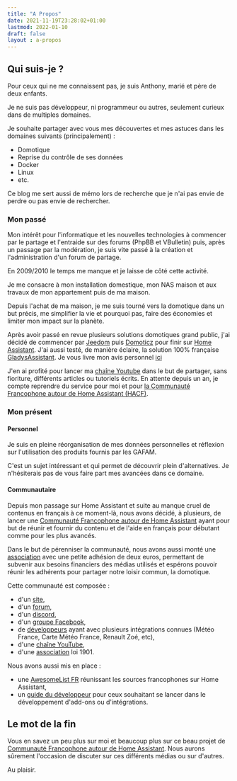 ```yaml
---
title: "A Propos"
date: 2021-11-19T23:28:02+01:00
lastmod: 2022-01-10
draft: false
layout : a-propos
---
```


## Qui suis-je ?

Pour ceux qui ne me connaissent pas, je suis Anthony, marié et père de deux enfants.

Je ne suis pas développeur, ni programmeur ou autres, seulement curieux dans de multiples domaines.

Je souhaite partager avec vous mes découvertes et mes astuces dans les domaines suivants (principalement) :
* Domotique
* Reprise du contrôle de ses données
* Docker
* Linux
* etc.

Ce blog me sert aussi de mémo lors de recherche que je n'ai pas envie de perdre ou pas envie de rechercher.

### Mon passé

Mon intérêt pour l'informatique et les nouvelles technologies à commencer par le partage et l'entraide sur des forums (PhpBB et VBulletin) puis, après un passage par la modération, je suis vite passé à la création et l'administration d'un forum de partage.

En 2009/2010 le temps me manque et je laisse de côté cette activité.

Je me consacre à mon installation domestique, mon NAS maison et aux travaux de mon appartement puis de ma maison.

Depuis l'achat de ma maison, je me suis tourné vers la domotique dans un but précis, me simplifier la vie et pourquoi pas, faire des économies et limiter mon impact sur la planète.

Après avoir passé en revue plusieurs solutions domotiques grand public, j'ai décidé de commencer par [Jeedom](https://www.jeedom.com/fr/) puis [Domoticz](https://www.domoticz.com/) pour finir sur [Home Assistant](https://www.home-assistant.io/). J'ai aussi testé, de manière éclaire, la solution 100% française [GladysAssistant](https://gladysassistant.com/fr/). Je vous livre mon avis personnel [ici](/content/tutoriels/avis_comparatif_solutions_domotique)

J'en ai profité pour lancer ma [chaîne Youtube](https://www.youtube.com/c/McFlyPartages) dans le but de partager, sans fioriture, différents articles ou tutoriels écrits. En attente depuis un an, je compte reprendre du service pour moi et pour [la Communauté Francophone autour de Home Assistant (HACF)](https://hacf.fr).

### Mon présent
#### Personnel
Je suis en pleine réorganisation de mes données personnelles et réflexion sur l'utilisation des produits fournis par les GAFAM.

C'est un sujet intéressant et qui permet de découvrir plein d'alternatives. Je n'hésiterais pas de vous faire part mes avancées dans ce domaine.

#### Communautaire
Depuis mon passage sur Home Assistant et suite au manque cruel de contenus en français à ce moment-là, nous avons décidé, à plusieurs, de lancer une [Communauté Francophone autour de Home Assistant](https://hacf.fr) ayant pour but de réunir et fournir du contenu et de l'aide en français pour débutant comme pour les plus avancés.

Dans le but de pérenniser la communauté, nous avons aussi monté une [association](https://forum.hacf.fr/t/presentation-de-lassociation/4925) avec une petite adhésion de deux euros, permettant de subvenir aux besoins financiers des médias utilisés et espérons pouvoir réunir les adhérents pour partager notre loisir commun, la domotique.

Cette communauté est composée :
* d'un [site](https://hacf.fr), 
* d'un [forum](https://forum.hacf.fr), 
* d'un [discord](https://discord.com/invite/PaZFEjX), 
* d'un [groupe Facebook](https://www.facebook.com/groups/HomeAssistantFrance/), 
* de [développeurs](https://github.com/hacf-fr/) ayant avec plusieurs intégrations connues (Météo France, Carte Météo France, Renault Zoé, etc),
* d'une [chaîne YouTube](https://www.youtube.com/channel/UCx4cKKRf1GW1AVQhtNU_3iw),
* d'une [association](https://forum.hacf.fr/t/presentation-de-lassociation/4925) loi 1901.

Nous avons aussi mis en place :
* une [AwesomeList FR](https://awesome.hacf.fr/) réunissant les sources francophones sur Home Assistant,
* un [guide du développeur](https://developpeurs.hacf.fr/) pour ceux souhaitant se lancer dans le développement d'add-ons ou d'intégrations.


## Le mot de la fin
Vous en savez un peu plus sur moi et beaucoup plus sur ce beau projet de [Communauté Francophone autour de Home Assistant](https://hacf.fr). Nous aurons sûrement l'occasion de discuter sur ces différents médias ou sur d'autres.

Au plaisir.